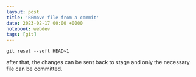 ```yaml
---
layout: post
title: 'REmove file from a commit'
date: 2023-02-17 00:00 +0000
notebook: webdev
tags: [git]
---
```

```
git reset --soft HEAD~1
```
after that, the changes can be sent back to stage and only the necessary file can be committed.
